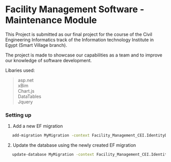 # Facility Management Software - Maintenance Module

This Project is submitted as our final project for the course of the Civil Engineering Informatics track of the Information technology Institute in Egypt (Smart Village branch).

The project is made to showcase our capabilities as a team and to improve our knowledge of software development.

Libaries used:

> asp.net<br>
> xBim<br>
> Chart.js<br>
> DataTables<br>
> Jquery<br>

### Setting up

1. Add a new EF migration 

```sh
   add-migration MyMigration -context Facility_Management_CEI.IdentityDb.ApplicationDBContext
   ```
   
2. Update the database using the newly created EF migration 

```sh
   update-database MyMigration -context Facility_Management_CEI.IdentityDb.ApplicationDBContext
   ```
